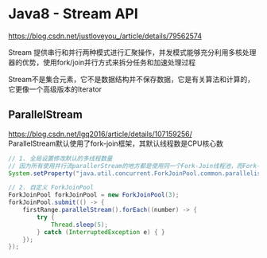 # Java8 - Stream API
https://blog.csdn.net/justloveyou_/article/details/79562574

Stream 提供串行和并行两种模式进行汇聚操作，并发模式能够充分利用多核处理器的优势，使用fork/join并行方式来拆分任务和加速处理过程

Stream不是集合元素，它不是数据结构并不保存数据，它是有关算法和计算的，它更像一个高级版本的Iterator

## ParallelStream
https://blog.csdn.net/lgq2016/article/details/107159256/  
ParallelStream默认使用了fork-join框架，其默认线程数是CPU核心数

```java
// 1. 全局设置修改默认的多线程数量
// 因为所有使用并行流parallerStream的地方都是使用同一个Fork-Join线程池，而Fork-Join线程数默认仅为cpu的核心数
System.setProperty("java.util.concurrent.ForkJoinPool.common.parallelism", "64");

// 2. 自定义 ForkJoinPool
ForkJoinPool forkJoinPool = new ForkJoinPool(3);  
forkJoinPool.submit(() -> {  
    firstRange.parallelStream().forEach((number) -> {
        try {
            Thread.sleep(5);
        } catch (InterruptedException e) { }
    });
});
```
